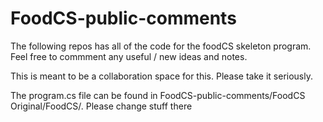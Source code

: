# FoodCS-public-comments

The following repos has all of the code for the foodCS skeleton program. Feel free to commment any useful / new ideas and notes. 

This is meant to be a collaboration space for this. Please take it seriously. 

The program.cs file can be found in FoodCS-public-comments/FoodCS Original/FoodCS/. Please change stuff there
